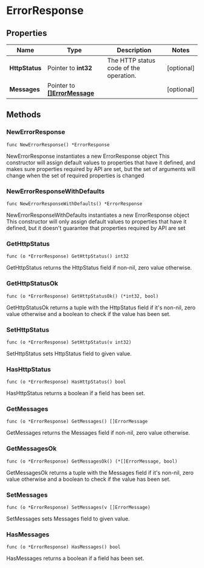 # ErrorResponse

## Properties

|Name | Type | Description | Notes|
|------------ | ------------- | ------------- | -------------|
|**HttpStatus** | Pointer to **int32** | The HTTP status code of the operation. | [optional] |
|**Messages** | Pointer to [**[]ErrorMessage**](ErrorMessage.md) |  | [optional] |

## Methods

### NewErrorResponse

`func NewErrorResponse() *ErrorResponse`

NewErrorResponse instantiates a new ErrorResponse object
This constructor will assign default values to properties that have it defined,
and makes sure properties required by API are set, but the set of arguments
will change when the set of required properties is changed

### NewErrorResponseWithDefaults

`func NewErrorResponseWithDefaults() *ErrorResponse`

NewErrorResponseWithDefaults instantiates a new ErrorResponse object
This constructor will only assign default values to properties that have it defined,
but it doesn't guarantee that properties required by API are set

### GetHttpStatus

`func (o *ErrorResponse) GetHttpStatus() int32`

GetHttpStatus returns the HttpStatus field if non-nil, zero value otherwise.

### GetHttpStatusOk

`func (o *ErrorResponse) GetHttpStatusOk() (*int32, bool)`

GetHttpStatusOk returns a tuple with the HttpStatus field if it's non-nil, zero value otherwise
and a boolean to check if the value has been set.

### SetHttpStatus

`func (o *ErrorResponse) SetHttpStatus(v int32)`

SetHttpStatus sets HttpStatus field to given value.

### HasHttpStatus

`func (o *ErrorResponse) HasHttpStatus() bool`

HasHttpStatus returns a boolean if a field has been set.

### GetMessages

`func (o *ErrorResponse) GetMessages() []ErrorMessage`

GetMessages returns the Messages field if non-nil, zero value otherwise.

### GetMessagesOk

`func (o *ErrorResponse) GetMessagesOk() (*[]ErrorMessage, bool)`

GetMessagesOk returns a tuple with the Messages field if it's non-nil, zero value otherwise
and a boolean to check if the value has been set.

### SetMessages

`func (o *ErrorResponse) SetMessages(v []ErrorMessage)`

SetMessages sets Messages field to given value.

### HasMessages

`func (o *ErrorResponse) HasMessages() bool`

HasMessages returns a boolean if a field has been set.



